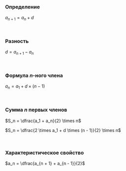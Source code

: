 ### Определение

$a_{n + 1} = a_n + d$

<Br>

### Разность

$d = a_{n + 1} - a_n$

<Br>

### Формула $n$-ного члена

$a_n = a_1 + d \times (n - 1)$

<Br>

### Сумма $n$ первых членов

$S_n = \dfrac{a_1 + a_n}{2} \times n$

$S_n = \dfrac{2 \times a_1 + d \times (n - 1)}{2} \times n$

<Br>

### Характеристическое свойство

$a_n = \dfrac{a_{n + 1} + a_{n - 1}}{2}$